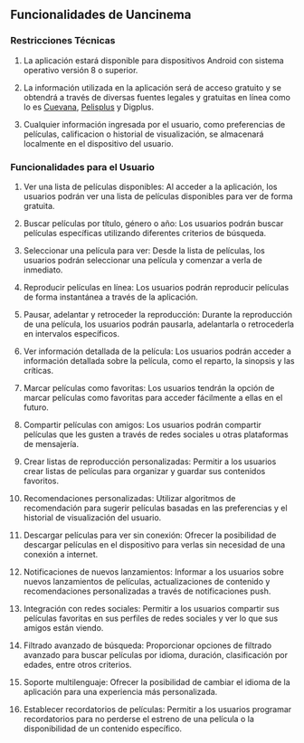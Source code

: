 ## Funcionalidades de Uancinema

### Restricciones Técnicas

1. La aplicación estará disponible para dispositivos Android con sistema operativo versión 8 o superior.

2. La información utilizada en la aplicación será de acceso gratuito y se obtendrá a través de diversas fuentes legales y gratuitas en línea como lo es [Cuevana](https://www.cuevana3.eu/), [Pelisplus](https://pelisplus.rip/) y Digplus.

3. Cualquier información ingresada por el usuario, como preferencias de películas, calificacion o historial de visualización, se almacenará localmente en el dispositivo del usuario.

### Funcionalidades para el Usuario

1. Ver una lista de películas disponibles: Al acceder a la aplicación, los usuarios podrán ver una lista de películas disponibles para ver de forma gratuita.

2. Buscar películas por título, género o año: Los usuarios podrán buscar películas específicas utilizando diferentes criterios de búsqueda.

3. Seleccionar una película para ver: Desde la lista de películas, los usuarios podrán seleccionar una película y comenzar a verla de inmediato.

4. Reproducir películas en línea: Los usuarios podrán reproducir películas de forma instantánea a través de la aplicación.

5. Pausar, adelantar y retroceder la reproducción: Durante la reproducción de una película, los usuarios podrán pausarla, adelantarla o retrocederla en intervalos específicos.

6. Ver información detallada de la película: Los usuarios podrán acceder a información detallada sobre la película, como el reparto, la sinopsis y las críticas.

7. Marcar películas como favoritas: Los usuarios tendrán la opción de marcar películas como favoritas para acceder fácilmente a ellas en el futuro.

8. Compartir películas con amigos: Los usuarios podrán compartir películas que les gusten a través de redes sociales u otras plataformas de mensajería.

9. Crear listas de reproducción personalizadas: Permitir a los usuarios crear listas de películas para organizar y guardar sus contenidos favoritos.

10. Recomendaciones personalizadas: Utilizar algoritmos de recomendación para sugerir películas basadas en las preferencias y el historial de visualización del usuario.

11. Descargar películas para ver sin conexión: Ofrecer la posibilidad de descargar películas en el dispositivo para verlas sin necesidad de una conexión a internet.

12. Notificaciones de nuevos lanzamientos: Informar a los usuarios sobre nuevos lanzamientos de películas, actualizaciones de contenido y recomendaciones personalizadas a través de notificaciones push.

13. Integración con redes sociales: Permitir a los usuarios compartir sus películas favoritas en sus perfiles de redes sociales y ver lo que sus amigos están viendo.

14. Filtrado avanzado de búsqueda: Proporcionar opciones de filtrado avanzado para buscar películas por idioma, duración, clasificación por edades, entre otros criterios.

15. Soporte multilenguaje: Ofrecer la posibilidad de cambiar el idioma de la aplicación para una experiencia más personalizada.

16. Establecer recordatorios de películas: Permitir a los usuarios programar recordatorios para no perderse el estreno de una película o la disponibilidad de un contenido específico.

